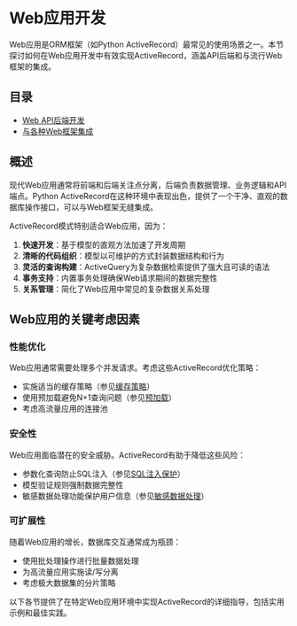 # Web应用开发

Web应用是ORM框架（如Python ActiveRecord）最常见的使用场景之一。本节探讨如何在Web应用开发中有效实现ActiveRecord，涵盖API后端和与流行Web框架的集成。

## 目录

- [Web API后端开发](web_api_backend_development.md)
- [与各种Web框架集成](integration_with_web_frameworks.md)

## 概述

现代Web应用通常将前端和后端关注点分离，后端负责数据管理、业务逻辑和API端点。Python ActiveRecord在这种环境中表现出色，提供了一个干净、直观的数据库操作接口，可以与Web框架无缝集成。

ActiveRecord模式特别适合Web应用，因为：

1. **快速开发**：基于模型的直观方法加速了开发周期
2. **清晰的代码组织**：模型以可维护的方式封装数据结构和行为
3. **灵活的查询构建**：ActiveQuery为复杂数据检索提供了强大且可读的语法
4. **事务支持**：内置事务处理确保Web请求期间的数据完整性
5. **关系管理**：简化了Web应用中常见的复杂数据关系处理

## Web应用的关键考虑因素

### 性能优化

Web应用通常需要处理多个并发请求。考虑这些ActiveRecord优化策略：

- 实施适当的缓存策略（参见[缓存策略](../../4.performance_optimization/caching_strategies.md)）
- 使用预加载避免N+1查询问题（参见[预加载](../../3.active_record_and_active_query/3.4.relationships/eager_and_lazy_loading.md)）
- 考虑高流量应用的连接池

### 安全性

Web应用面临潜在的安全威胁。ActiveRecord有助于降低这些风险：

- 参数化查询防止SQL注入（参见[SQL注入保护](../../8.security_considerations/sql_injection_protection.md)）
- 模型验证规则强制数据完整性
- 敏感数据处理功能保护用户信息（参见[敏感数据处理](../../8.security_considerations/sensitive_data_handling.md)）

### 可扩展性

随着Web应用的增长，数据库交互通常成为瓶颈：

- 使用批处理操作进行批量数据处理
- 为高流量应用实施读/写分离
- 考虑极大数据集的分片策略

以下各节提供了在特定Web应用环境中实现ActiveRecord的详细指导，包括实用示例和最佳实践。